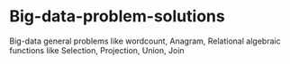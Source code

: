 # Big-data-problem-solutions
Big-data general problems like wordcount, Anagram, Relational algebraic functions like Selection, Projection, Union, Join

